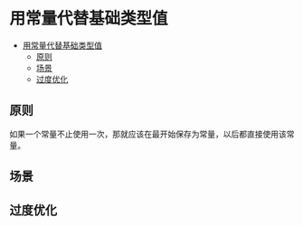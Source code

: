 # 用常量代替基础类型值


<!-- TOC -->

- [用常量代替基础类型值](#用常量代替基础类型值)
    - [原则](#原则)
    - [场景](#场景)
    - [过度优化](#过度优化)

<!-- /TOC -->


## 原则
如果一个常量不止使用一次，那就应该在最开始保存为常量，以后都直接使用该常量。


## 场景



## 过度优化
